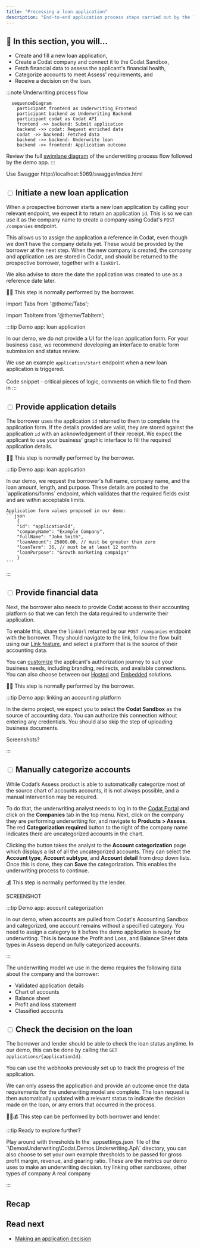 ```yaml
---
title: "Processing a loan application"
description: "End-to-end application process steps carried out by the lender and the borrower"
---
```


## 🚀 In this section, you will...
* Create and fill a new loan application,
* Create a Codat company and connect it to the Codat Sandbox,
* Fetch financial data to assess the applicant's financial health, 
* Categorize accounts to meet Assess' requirements, and
* Receive a decision on the loan. 

:::note Underwriting process flow
``` mermaid
  sequenceDiagram
    participant frontend as Underwriting Frontend 
    participant backend as Underwriting Backend 
    participant codat as Codat API
    frontend ->> backend: Submit application
    backend ->> codat: Request enriched data
    codat ->> backend: Fetched data
    backend ->> backend: Underwrite loan
    backend ->> frontend: Application outcome
```  
Review the full [swimlane diagram](https://github.com/codatio/build-guide-underwriting-be#implementing-the-solution) of the underwriting process flow followed by the demo app.
:::  


 
Use Swagger http://localhost:5069/swagger/index.html


## <input type="checkbox" unchecked /> Initiate a new loan application  

When a prospective borrower starts a new loan application by calling your relevant endpoint, we expect it to return an application `id`. This is so we can use it as the company name to create a company using Codat's `POST /companies` endpoint. 

This allows us to assign the application a reference in Codat, even though we don't have the company details yet. These would be provided by the borrower at the next step. When the new company is created, the company and application `id`s are stored in Codat, and should be returned to the prospective borrower, together with a `linkUrl`.

We also advise to store the date the application was created to use as a reference date later.

🙏🏽 This step is normally performed by the borrower.

import Tabs from '@theme/Tabs';

import TabItem from '@theme/TabItem';

:::tip Demo app: loan application

<Tabs>
  <TabItem value="Starting an application" label="Starting an application">  
   In our demo, we do not provide a UI for the loan application form. For your business case, we recommend developing an interface to enable form submission and status review. 
    
  We use an example `application/start` endpoint when a new loan application is triggered.  
  </TabItem>
  <TabItem value="Creating a company" label="Creating a company">  
  Code snippet - critical pieces of logic, comments on which file to find them in 
  </TabItem>
</Tabs>
:::

## <input type="checkbox" unchecked /> Provide application details  

The borrower uses the application `id` returned to them to complete the application form. If the details provided are valid, they are stored against the application `id` with an acknowledgement of their receipt. We expect the applicant to use your business' graphic interface to fill the required application details.

🙏🏽 This step is normally performed by the borrower.

:::tip Demo app: loan application

<Tabs>
  <TabItem value="Starting an application" label="Starting an application">
    In our demo, we request the borrower's full name, company name, and the loan amount, length, and purpose. These details are posted to the `applications/forms` endpoint, which validates that the required fields exist and are within acceptable limits.
  </TabItem>
  <TabItem value="Example form" label="Example form">  

    Application form values proposed in our demo:
    ```json
        {
        "id": "applicationId", 
        "companyName": "Example Company",
        "fullName": "John Smith",
        "loanAmount": 25000.00, // must be greater than zero 
        "loanTerm": 36, // must be at least 12 months
        "loanPurpose": "Growth marketing campaign"
        }
    ```
  </TabItem>
</Tabs>
:::

## <input type="checkbox" unchecked /> Provide financial data  

Next, the borrower also needs to provide Codat access to their accounting platform so that we can fetch the data required to underwrite their application. 

To enable this, share the `linkUrl` returned by our `POST /companies` endpoint with the borrower. They should navigate to the link, follow the flow built using our [Link feature](/auth-flow/overview), and select a platform that is the source of their accounting data. 

You can [customize](/auth-flow/customize/customize-link) the applicant's authorization journey to suit your business needs, including branding, redirects, and available connections. You can also choose between our [Hosted](/auth-flow/authorize-hosted-link) and [Embedded](/auth-flow/authorize-embedded-link) solutions.

🙏🏽 This step is normally performed by the borrower.

:::tip Demo app: linking an accounting platform

In the demo project, we expect you to select the **Codat Sandbox** as the source of accounting data. You can authorize this connection without entering any credentials. You should also skip the step of uploading business documents. 

Screenshots?

:::

## <input type="checkbox" unchecked /> Manually categorize accounts 

While Codat’s Assess product is able to automatically categorize most of the source chart of accounts accounts, it is not always possible, and a manual intervention may be required. 

To do that, the underwriting analyst needs to log in to the [Codat Portal](https://app.codat.io/) and click on the **Companies** tab in the top menu. Next, click on the company they are performing underwriting for, and navigate to **Products > Assess**. The red **Categorization required** button to the right of the company name indicates there are uncategorized accounts in the chart. 

Clicking the button takes the analyst to the **Account categorization** page which displays a list of all the uncategorized accounts. They can select the **Account type**, **Account subtype**, and **Account detail** from drop down lists. Once this is done, they can **Save** the categorization. This enables the underwriting process to continue.

💰 This step is normally performed by the lender.

SCREENSHOT

:::tip Demo app: account categorization

In our demo, when accounts are pulled from Codat's Accounting Sandbox and categorized, one account remains without a specified category. You need to assign a category to it before the demo application is ready for underwriting. This is because the Profit and Loss, and Balance Sheet data types in Assess depend on fully categorized accounts.

:::


The underwriting model we use in the demo requires the following data about the company and the borrower:

- Validated application details
- Chart of accounts
- Balance sheet
- Profit and loss statement
- Classified accounts

## <input type="checkbox" unchecked /> Check the decision on the loan 

The borrower and lender should be able to check the loan status anytime. In our demo, this can be done by calling the `GET applications/{applicationId}`. 

You can use the webhooks previously set up to track the progress of the application. 

We can only assess the application and provide an outcome once the data requirements for the underwriting model are complete. The loan request is then automatically updated with a relevant status to indicate the decision made on the loan, or any errors that occurred in the process.

🙏🏽💰 This step can be performed by both borrower and lender.

:::tip Ready to explore further?

<Tabs>
  <TabItem value="thresh" label="Thresholds">
  Play around with thresholds
  In the `appsettings.json` file of the `\DemosUnderwriting\Codat.Demos.Underwriting.Api\` directory, you can also choose to set your own example thresholds to be passed for gross profit margin, revenue, and gearing ratio. These are the metrics our demo uses to make an underwriting decision.
  </TabItem>
  <TabItem value="comptype" label="Company types">
  try linking other sandboxes, other types of company
  </TabItem>
  <TabItem value="realco" label="Real company">
  A real company
  </TabItem>
</Tabs>

:::


## Recap

## Read next

- [Making an application decision](/underwriting/uw-decision)